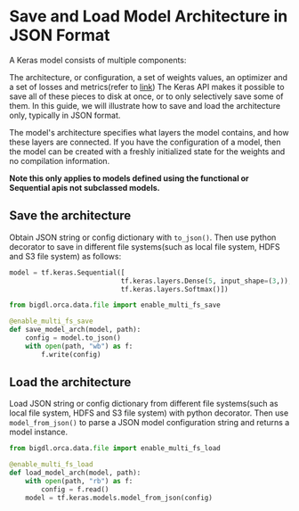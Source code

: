 # Save and Load Model Architecture in JSON Format 

A Keras model consists of multiple components:

The architecture, or configuration, a set of weights values, an optimizer and a set of losses and metrics(refer to [link](https://www.tensorflow.org/guide/keras/save_and_serialize#introduction))
The Keras API makes it possible to save all of these pieces to disk at once, or to only selectively save some of them. In this guide, we will illustrate how to save and load the architecture only, typically in JSON format.

The model's architecture specifies what layers the model contains, and how these layers are connected. If you have the configuration of a model, then the model can be created with a freshly initialized state for the weights and no compilation information.

**Note this only applies to models defined using the functional or Sequential apis not subclassed models.**

## Save the architecture
Obtain JSON string or config dictionary with `to_json()`. Then use python decorator to save in different file systems(such as local file system, HDFS and S3 file system) as follows:

```python
model = tf.keras.Sequential([
                            tf.keras.layers.Dense(5, input_shape=(3,)),
                            tf.keras.layers.Softmax()])

from bigdl.orca.data.file import enable_multi_fs_save

@enable_multi_fs_save
def save_model_arch(model, path):
    config = model.to_json()
    with open(path, "wb") as f:
        f.write(config)
```

## Load the architecture

Load JSON string or config dictionary from different file systems(such as local file system, HDFS and S3 file system) with python decorator. Then use `model_from_json()` to parse a JSON model configuration string and returns a model instance.

```python
from bigdl.orca.data.file import enable_multi_fs_load

@enable_multi_fs_load
def load_model_arch(model, path):
    with open(path, "rb") as f:
        config = f.read()
    model = tf.keras.models.model_from_json(config)
```